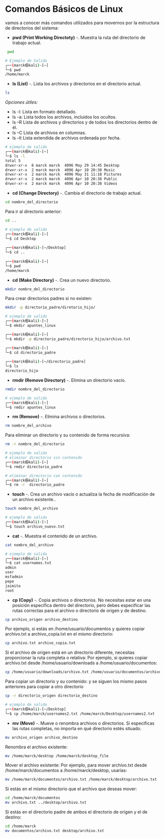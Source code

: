 # Comandos Básicos de Linux

vamos a conocer más comandos utilizados para movernos por la estructura de
directorios del sistema: 

- **pwd (Print Working Directoty)** -. Muestra la ruta del directorio de trabajo actual.
```bash
 pwd
```

```bash
# Ejemplo de Salida
┌──(marck㉿kali)-[~]
└─$ pwd
/home/marck
```

- __ls (List)__ -. Lista los archivos y directorios en el directorio actual.

```bash
ls
```
_Opciones útiles:_

- ls -l: Lista en formato detallado.
- ls -a: Lista todos los archivos, incluidos los ocultos.
- ls –R Lista de archivos y directorios y de todos los directorios dentro de él.
- ls –C Lista de archivos en columnas.
- ls –lt Lista extendida de archivos ordenada por fecha. 

```bash
# ejemplo de salida
┌──(marck㉿kali)-[~]
└─$ ls -l   
total 5
drwxr-xr-x  6 marck marck  4096 May 29 14:45 Desktop
drwxr-xr-x  2 marck marck  4096 Apr 10 20:38 Music
drwxr-xr-x  2 marck marck  4096 May 31 11:18 Pictures
drwxr-xr-x  2 marck marck  4096 Apr 10 20:38 Public
drwxr-xr-x  2 marck marck  4096 Apr 10 20:38 Videos
```

- __cd (Change Directory)__ -. Cambia el directorio de trabajo actual.

```bash
cd nombre_del_directorio
```
Para ir al directorio anterior:

```bash
cd ..
```

```bash
# ejemplo de salida
┌──(marck㉿kali)-[~]
└─$ cd Desktop 
                                               
┌──(marck㉿kali)-[~/Desktop]
└─$ cd ..     
                                              
┌──(marck㉿kali)-[~]
└─$ pwd
/home/marck
```

- __cd (Make Directory)__ -. Crea un nuevo directorio.

```bash
mkdir nombre_del_directorio
```
Para crear directorios padres si no existen:
```bash
mkdir -p directorio_padre/diretorio_hijo/
```

```bash
# ejemplo de salida
┌──(marck㉿kali)-[~]
└─$ mkdir apuntes_linux

┌──(marck㉿kali)-[~]
└─$ mkdir -p directorio_padre/directorio_hijo/archivo.txt

┌──(marck㉿kali)-[~]
└─$ cd directorio_padre 
                                                   
┌──(marck㉿kali)-[~/directorio_padre]
└─$ ls
directorio_hijo
```

- __rmdir (Remove Directory)__ -. Elimina un directorio vacío.

```bash
rmdir nombre_del_directorio
```

```bash
# ejemplo de salida
┌──(marck㉿kali)-[~]
└─$ rmdir apuntes_linux 
```

- __rm (Remove)__ -. Elimina archivos o directorios.

```bash
rm nombre_del_archivo
```
Para eliminar un directorio y su contenido de forma recursiva:

```bash
rm -r nombre_del_directorio
```

```bash
# ejemplo de salida
# eliminar directorio sin contenido
┌──(marck㉿kali)-[~]
└─$ rmdir directorio_padre   

# eliminar directorio con contenido                                         
┌──(marck㉿kali)-[~]
└─$ rm -r  directorio_padre 
```

- __touch__ -. Crea un archivo vacío o actualiza la fecha de modificación de un archivo existente..

```bash
touch nombre_del_archivo
```

```bash
# ejemplo de salida
┌──(marck㉿kali)-[~]
└─$ touch archivo_nuevo.txt
```
- __cat__ -. Muestra el contenido de un archivo.

```bash
cat nombre_del_archivo
```

```bash
# ejemplo de salida
┌──(marck㉿kali)-[~]
└─$ cat usernames.txt     
admin
user
msfadmin
pepe
jaimito
root
```
 
- __cp (Copy)__ -. Copia archivos o directorios. No necesitas estar en una posición específica dentro del directorio, pero debes especificar las rutas correctas para el archivo o directorio de origen y de destino. 

```bash
cp archivo_origen archivo_destino
```
Por ejemplo, si estás en /home/usuario/documentos y quieres copiar archivo.txt a archivo_copia.txt en el mismo directorio:

```bash
cp archivo.txt archivo_copia.txt
```

Si el archivo de origen está en un directorio diferente, necesitas proporcionar la ruta completa o relativa:
Por ejemplo, si quieres copiar archivo.txt desde /home/usuario/downloads a /home/usuario/documentos:

```bash
cp /home/usuario/downloads/archivo.txt /home/usuario/documentos/archivo.txt 
```

Para copiar un directorio y su contenido: y se siguen los mismo pasos anteriores para copiar a otro directorio

```bash
cp -r directorio_origen directorio_destino
```
```bash
# ejemplo de salida
┌──(marck㉿kali)-[~/Desktop]
└─$ cp /home/marck/usernames2.txt /home/marck/Desktop/usernames2.txt

```
- __mv (Move)__ -. Mueve o renombra archivos o directorios. Si especificas las rutas completas, no importa en qué directorio estés situado. 

```bash
mv archivo_origen archivo_destino
```
Renombra el archivo existente:

```bash
mv /home/marck/desktop /home/marck/desktop_file
```

Mover el archivo existente:
Por ejemplo, para mover archivo.txt desde /home/marck/documentos a /home/marck/desktop, usarías:

```bash
mv /home/marck/documentos/archivo.txt /home/marck/desktop/archivo.txt
```

Si estás en el mismo directorio que el archivo que deseas mover:

```bash
cd /home/marck/documentos
mv archivo.txt ../desktop/archivo.txt
```

Si estás en el directorio padre de ambos el directorio de origen y el de destino:

```bash
cd /home/marck
mv documentos/archivo.txt desktop/archivo.txt
```

